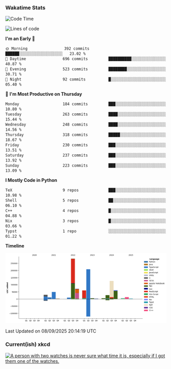 ### Wakatime Stats
<!--START_SECTION:waka-->
![Code Time](http://img.shields.io/badge/Code%20Time-3%2C360%20hrs%2044%20mins-blue)

![Lines of code](https://img.shields.io/badge/From%20Hello%20World%20I%27ve%20Written-973.9%20thousand%20lines%20of%20code-blue)

**I'm an Early 🐤** 

```text
🌞 Morning                392 commits         ██████░░░░░░░░░░░░░░░░░░░   23.02 % 
🌆 Daytime                696 commits         ██████████░░░░░░░░░░░░░░░   40.87 % 
🌃 Evening                523 commits         ████████░░░░░░░░░░░░░░░░░   30.71 % 
🌙 Night                  92 commits          █░░░░░░░░░░░░░░░░░░░░░░░░   05.40 % 
```
📅 **I'm Most Productive on Thursday** 

```text
Monday                   184 commits         ███░░░░░░░░░░░░░░░░░░░░░░   10.80 % 
Tuesday                  263 commits         ████░░░░░░░░░░░░░░░░░░░░░   15.44 % 
Wednesday                248 commits         ████░░░░░░░░░░░░░░░░░░░░░   14.56 % 
Thursday                 318 commits         █████░░░░░░░░░░░░░░░░░░░░   18.67 % 
Friday                   230 commits         ███░░░░░░░░░░░░░░░░░░░░░░   13.51 % 
Saturday                 237 commits         ███░░░░░░░░░░░░░░░░░░░░░░   13.92 % 
Sunday                   223 commits         ███░░░░░░░░░░░░░░░░░░░░░░   13.09 % 
```


**I Mostly Code in Python** 

```text
TeX                      9 repos             ███░░░░░░░░░░░░░░░░░░░░░░   10.98 % 
Shell                    5 repos             ██░░░░░░░░░░░░░░░░░░░░░░░   06.10 % 
C++                      4 repos             █░░░░░░░░░░░░░░░░░░░░░░░░   04.88 % 
Nix                      3 repos             █░░░░░░░░░░░░░░░░░░░░░░░░   03.66 % 
Typst                    1 repo              ░░░░░░░░░░░░░░░░░░░░░░░░░   01.22 % 
```



**Timeline**

![Lines of Code chart](https://raw.githubusercontent.com/joshuajeschek/joshuajeschek/main/assets/bar_graph.png)


 Last Updated on 08/09/2025 20:14:19 UTC
<!--END_SECTION:waka-->

### Current(ish) xkcd
<a id="xkcd-a" title="A person with two watches is never sure what time it is, especially if I got them one of the watches." href="https://www.xkcd.com" target="_blank">
        <img align="center" id="xkcd-img" src="https://imgs.xkcd.com/comics/dimensional_lumber_tape_measure.png" alt="A person with two watches is never sure what time it is, especially if I got them one of the watches." height=300 />
</a>
